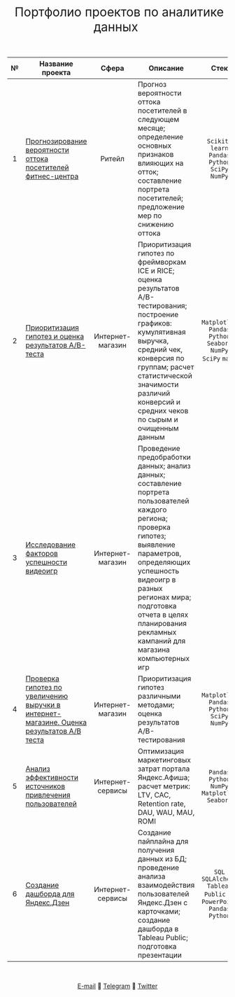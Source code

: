 <h1 style="font-weight:normal" align="center">
  &nbsp;Портфолио проектов по аналитике данных&nbsp;
</h1>
<br>

|№|Название проекта|Сфера|Описание|Стек|
|:-----:|-----|:-----:|-----|:-----:|
|1|[Прогнозирование вероятности оттока посетителей фитнес-центра]()|Ритейл|Прогноз вероятности оттока посетителей в следующем месяце; определение основных признаков влияющих на отток; составление портрета посетителей; предложение мер по снижению оттока| `Scikit-learn` `Pandas` `Python` `SciPy` `NumPy` |
|2|[Приоритизация гипотез и оценка результатов А/В-теста](https://github.com/dsibi/yandex_praktikum_da/tree/main/hypotheses_and_ab_testing)|	Интернет-магазин|Приоритизация гипотез по фреймворкам ICE и RICE; оценка результатов A/B-тестирования; построение графиков:  кумулятивная выручка, средний чек, конверсия по группам; расчет статистической значимости различий конверсий и средних чеков по сырым и очищенным данным |`Matplotlib` `Pandas` `Python` `Seaborn` `NumPy` `SciPy` `math`|
|3|[Исследование факторов успешности видеоигр]()|Интернет-магазин|Проведение предобработки данных; анализ данных; составление портрета пользователей каждого региона; проверка гипотез; выявление параметров, определяющих успешность видеоигр в разных регионах мира; подготовка отчета в целях планирования рекламных кампаний для магазина компьютерных игр |
|4|[Проверка гипотез по увеличению выручки в интернет-магазине. Оценка результатов A/B теста]()|Интернет-магазин|Приоритизация гипотез различными методами; оценка результатов A/B-тестирования | `Matplotlib` `Pandas` `Python` `SciPy` `NumPy` |
|5|[Анализ эффективности источников привлечения пользователей]()|Интернет-сервисы|Оптимизация маркетинговых затрат портала Яндекс.Афиша; расчет метрик: LTV, CAC, Retention rate, DAU, WAU, MAU, ROMI| `Pandas` `Python` `NumPy` `Matplotlib` `Seaborn` |
|6|[Создание дашборда для Яндекс.Дзен]()|Интернет-сервисы|Создание пайплайна для получения данных из БД; проведение анализа взаимодействия пользователей Яндекс.Дзен с карточками; создание дашборда в Tableau Public; подготовка презентации|`SQL` `SQLAlchemy` `Tableau Public` `MS PowerPoint` `Pandas` `Python`|

<br>
<span align="center">
  
[E-mail](mailto:dasibirin@gmail.com) 🔹 [Telegram](https://t.me/amid_si) 🔹 [Twitter](https://twitter.com/amid_si)

</span>
